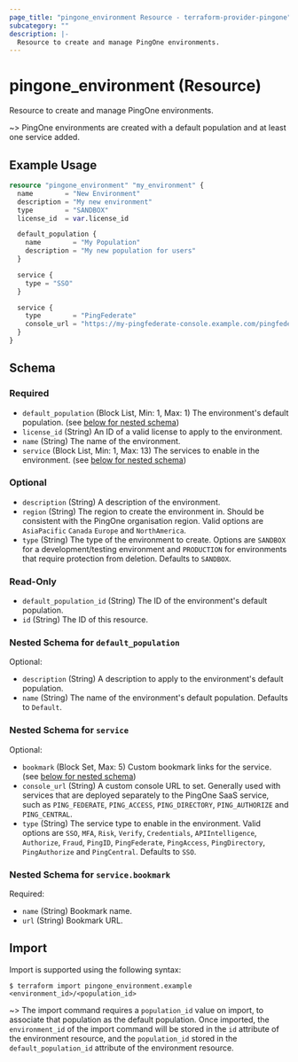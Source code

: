 ```yaml
---
page_title: "pingone_environment Resource - terraform-provider-pingone"
subcategory: ""
description: |-
  Resource to create and manage PingOne environments.
---
```


# pingone_environment (Resource)

Resource to create and manage PingOne environments.

~> PingOne environments are created with a default population and at least one service added.

## Example Usage

```terraform
resource "pingone_environment" "my_environment" {
  name        = "New Environment"
  description = "My new environment"
  type        = "SANDBOX"
  license_id  = var.license_id

  default_population {
    name        = "My Population"
    description = "My new population for users"
  }

  service {
    type = "SSO"
  }

  service {
    type        = "PingFederate"
    console_url = "https://my-pingfederate-console.example.com/pingfederate"
  }
}
```

<!-- schema generated by tfplugindocs -->
## Schema

### Required

- `default_population` (Block List, Min: 1, Max: 1) The environment's default population. (see [below for nested schema](#nestedblock--default_population))
- `license_id` (String) An ID of a valid license to apply to the environment.
- `name` (String) The name of the environment.
- `service` (Block List, Min: 1, Max: 13) The services to enable in the environment. (see [below for nested schema](#nestedblock--service))

### Optional

- `description` (String) A description of the environment.
- `region` (String) The region to create the environment in.  Should be consistent with the PingOne organisation region.  Valid options are `AsiaPacific` `Canada` `Europe` and `NorthAmerica`.
- `type` (String) The type of the environment to create.  Options are `SANDBOX` for a development/testing environment and `PRODUCTION` for environments that require protection from deletion. Defaults to `SANDBOX`.

### Read-Only

- `default_population_id` (String) The ID of the environment's default population.
- `id` (String) The ID of this resource.

<a id="nestedblock--default_population"></a>
### Nested Schema for `default_population`

Optional:

- `description` (String) A description to apply to the environment's default population.
- `name` (String) The name of the environment's default population. Defaults to `Default`.


<a id="nestedblock--service"></a>
### Nested Schema for `service`

Optional:

- `bookmark` (Block Set, Max: 5) Custom bookmark links for the service. (see [below for nested schema](#nestedblock--service--bookmark))
- `console_url` (String) A custom console URL to set.  Generally used with services that are deployed separately to the PingOne SaaS service, such as `PING_FEDERATE`, `PING_ACCESS`, `PING_DIRECTORY`, `PING_AUTHORIZE` and `PING_CENTRAL`.
- `type` (String) The service type to enable in the environment.  Valid options are `SSO`, `MFA`, `Risk`, `Verify`, `Credentials`, `APIIntelligence`, `Authorize`, `Fraud`, `PingID`, `PingFederate`, `PingAccess`, `PingDirectory`, `PingAuthorize` and `PingCentral`. Defaults to `SSO`.

<a id="nestedblock--service--bookmark"></a>
### Nested Schema for `service.bookmark`

Required:

- `name` (String) Bookmark name.
- `url` (String) Bookmark URL.

## Import

Import is supported using the following syntax:

```shell
$ terraform import pingone_environment.example <environment_id>/<population_id>
```

~> The import command requires a `population_id` value on import, to associate that population as the default population.  Once imported, the `environment_id` of the import command will be stored in the `id` attribute of the environment resource, and the `population_id` stored in the `default_population_id` attribute of the environment resource.
